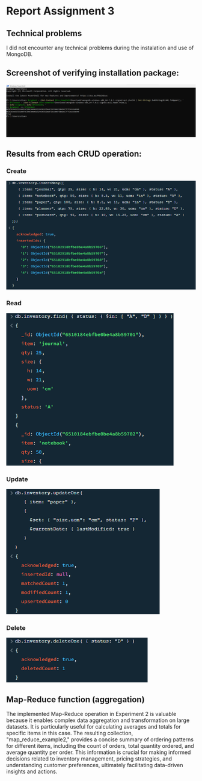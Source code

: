 # Report Assignment 3

## Technical problems
I did not encounter any technical problems during the instalation and use of MongoDB.

## Screenshot of verifying installation package:

![Markdown logo](resources/verifying-pac.png)



## Results from each CRUD operation:

### Create
![Markdown logo](resources/Create.png)

### Read
![Markdown logo](resources/Read.png)

### Update

![Markdown logo](resources/Update.png)
### Delete

![Markdown logo](resources/Delete.png)

## Map-Reduce function (aggregation)

The implemented Map-Reduce operation in Experiment 2 is valuable because it enables complex data aggregation and transformation on large datasets. It is particularly useful for calculating averages and totals for specific items in this case. The resulting collection, "map_reduce_example2," provides a concise summary of ordering patterns for different items, including the count of orders, total quantity ordered, and average quantity per order. This information is crucial for making informed decisions related to inventory management, pricing strategies, and understanding customer preferences, ultimately facilitating data-driven insights and actions.